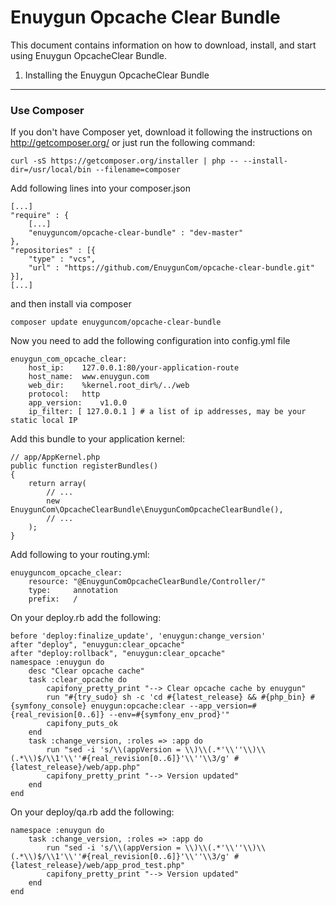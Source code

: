Enuygun Opcache Clear Bundle
==================

This document contains information on how to download, install, and start
using Enuygun OpcacheClear Bundle.

1) Installing the Enuygun OpcacheClear Bundle
------------------------------------

### Use Composer

If you don't have Composer yet, download it following the instructions on
http://getcomposer.org/ or just run the following command:

    curl -sS https://getcomposer.org/installer | php -- --install-dir=/usr/local/bin --filename=composer

Add following lines into your composer.json

    [...]
    "require" : {
        [...]
        "enuyguncom/opcache-clear-bundle" : "dev-master"
    },
    "repositories" : [{
        "type" : "vcs",
        "url" : "https://github.com/EnuygunCom/opcache-clear-bundle.git"
    }],
    [...]

and then install via composer

    composer update enuyguncom/opcache-clear-bundle

Now you need to add the following configuration into config.yml file

    enuygun_com_opcache_clear:
        host_ip:    127.0.0.1:80/your-application-route
        host_name:  www.enuygun.com
        web_dir:    %kernel.root_dir%/../web
        protocol:   http
        app_version:    v1.0.0
        ip_filter: [ 127.0.0.1 ] # a list of ip addresses, may be your static local IP


Add this bundle to your application kernel:

    // app/AppKernel.php
    public function registerBundles()
    {
        return array(
            // ...
            new EnuygunCom\OpcacheClearBundle\EnuygunComOpcacheClearBundle(),
            // ...
        );
    }
    
Add following to your routing.yml:

    enuyguncom_opcache_clear:
        resource: "@EnuygunComOpcacheClearBundle/Controller/"
        type:     annotation
        prefix:   /
    


On your deploy.rb add the following:

    before 'deploy:finalize_update', 'enuygun:change_version'
    after "deploy", "enuygun:clear_opcache"
    after "deploy:rollback", "enuygun:clear_opcache"
    namespace :enuygun do
        desc "Clear opcache cache"
        task :clear_opcache do
            capifony_pretty_print "--> Clear opcache cache by enuygun"
            run "#{try_sudo} sh -c 'cd #{latest_release} && #{php_bin} #{symfony_console} enuygun:opcache:clear --app_version=#{real_revision[0..6]} --env=#{symfony_env_prod}'"
            capifony_puts_ok
        end
        task :change_version, :roles => :app do
            run "sed -i 's/\\(appVersion = \\)\\(.*'\\''\\)\\(.*\\)$/\\1'\\''#{real_revision[0..6]}'\\''\\3/g' #{latest_release}/web/app.php"
            capifony_pretty_print "--> Version updated"
        end
    end
    
On your deploy/qa.rb add the following:

    namespace :enuygun do
        task :change_version, :roles => :app do
            run "sed -i 's/\\(appVersion = \\)\\(.*'\\''\\)\\(.*\\)$/\\1'\\''#{real_revision[0..6]}'\\''\\3/g' #{latest_release}/web/app_prod_test.php"
            capifony_pretty_print "--> Version updated"
        end
    end